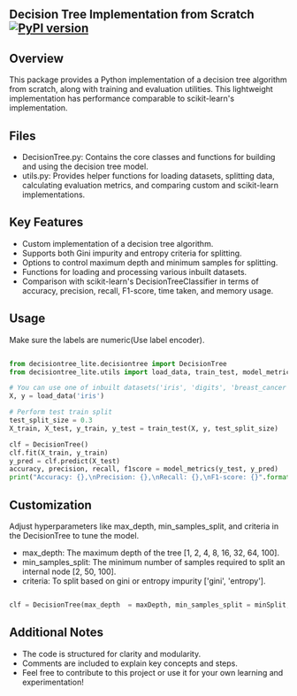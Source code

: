 ## Decision Tree Implementation from Scratch [![PyPI version](https://badge.fury.io/py/decisiontree-lite.svg)](https://badge.fury.io/py/decisiontree-lite)

## Overview

This package provides a Python implementation of a decision tree algorithm from scratch, along with training and evaluation utilities. This lightweight implementation has performance comparable to scikit-learn's implementation.

## Files

 - DecisionTree.py: Contains the core classes and functions for building and using the decision tree model.
 - utils.py: Provides helper functions for loading datasets, splitting data, calculating evaluation metrics, and comparing custom and scikit-learn implementations.    

## Key Features

 - Custom implementation of a decision tree algorithm.
 - Supports both Gini impurity and entropy criteria for splitting.
 - Options to control maximum depth and minimum samples for splitting.
 - Functions for loading and processing various inbuilt datasets.
 - Comparison with scikit-learn's DecisionTreeClassifier in terms of accuracy, precision, recall, F1-score, time taken, and memory usage.

## Usage

Make sure the labels are numeric(Use label encoder).

```python

from decisiontree_lite.decisiontree import DecisionTree
from decisiontree_lite.utils import load_data, train_test, model_metrics

# You can use one of inbuilt datasets('iris', 'digits', 'breast_cancer', 'wine') or an external dataset of your choice  
X, y = load_data('iris')

# Perform test train split
test_split_size = 0.3
X_train, X_test, y_train, y_test = train_test(X, y, test_split_size)

clf = DecisionTree()
clf.fit(X_train, y_train)
y_pred = clf.predict(X_test)
accuracy, precision, recall, f1score = model_metrics(y_test, y_pred)
print("Accuracy: {},\nPrecision: {},\nRecall: {},\nF1-score: {}".format(accuracy, precision, recall, f1score))

```



## Customization

Adjust hyperparameters like max_depth, min_samples_split, and criteria in the DecisionTree to tune the model.

 - max_depth: The maximum depth of the tree [1, 2, 4, 8, 16, 32, 64, 100].
 - min_samples_split: The minimum number of samples required to split an internal node [2, 50, 100].
 - criteria: To split based on gini or entropy impurity ['gini', 'entropy'].

```python

clf = DecisionTree(max_depth  = maxDepth, min_samples_split = minSplit, criteria = impCriteria)

```

## Additional Notes

- The code is structured for clarity and modularity.
- Comments are included to explain key concepts and steps.
- Feel free to contribute to this project or use it for your own learning and experimentation!

